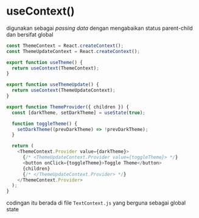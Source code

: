 # useContext() 

digunakan sebagai *passing data* dengan mengabaikan status parent-child dan bersifat global


``` javascript
const ThemeContext = React.createContext();
const ThemeUpdateContext = React.createContext();

export function useTheme() {
  return useContext(ThemeContext);
}

export function useThemeUpdate() {
  return useContext(ThemeUpdateContext);
}

export function ThemeProvider({ children }) {
  const [darkTheme, setDarkTheme] = useState(true);

  function toggleTheme() {
    setDarkTheme((prevDarkTheme) => !prevDarkTheme);
  }

  return (
    <ThemeContext.Provider value={darkTheme}>
      {/* <ThemeUpdateContext.Provider value={toggleTheme}> */}
      <button onClick={toggleTheme}>Toggle Theme</button>
      {children}
      {/* </ThemeUpdateContext.Provider> */}
    </ThemeContext.Provider>
  );
}
```
codingan itu berada di file `TextContext.js` yang berguna sebagai global state